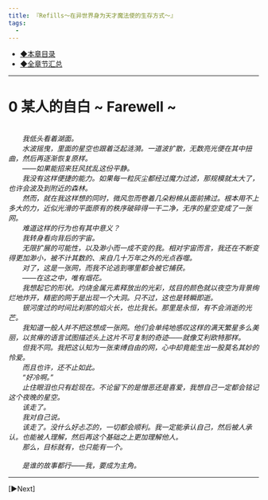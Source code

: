 ```yaml
---
title: 『Refills～在异世界身为天才魔法使的生存方式～』
tags:
  - 
---
```


 - [◆本章目录](https://luciasnote.space/_posts/2020-10-31-%E7%AE%B1%E4%BE%A61%E7%9B%AE%E5%BD%95/)
 - [◆全章节汇总](https://luciasnote.space/_posts/2020-10-29-%E7%AE%B1%E4%BE%A6%E6%B1%87%E6%80%BB%E9%A1%B5/)

---

# 0  某人的自白 ~ Farewell ~

<br>&emsp;&emsp;<i>我低头看着湖面。
<br>&emsp;&emsp;水波摇曳，里面的星空也跟着泛起涟漪。一道波扩散，无数亮光便在其中扭曲，然后再逐渐恢复原样。
<br>&emsp;&emsp;——如果能招来狂风扰乱这份平静。
<br>&emsp;&emsp;我没有这样便捷的能力。如果每一粒灰尘都经过魔力过滤，那规模就太大了，也许会波及到附近的森林。
<br>&emsp;&emsp;然而，就在我这样想的同时，微风忽而卷着几朵粉棉从面前拂过。根本用不上多大的力，近似光滑的平面原有的秩序破碎得一干二净，无序的星空变成了一张网。
<br>&emsp;&emsp;难道这样的行为也有其中意义？
<br>&emsp;&emsp;我转身看向背后的宇宙。
<br>&emsp;&emsp;无限扩展的可能性，以及渺小而一成不变的我。相对宇宙而言，我还在不断变得更加渺小，被不计其数的、来自几十万年之外的光点吞噬。
<br>&emsp;&emsp;对了，这是一张网，而我不论逃到哪里都会被它捕获。
<br>&emsp;&emsp;——在这之中，唯有烟花。
<br>&emsp;&emsp;我想起它的形状。灼烧金属元素释放出的光彩，炫目的颜色就以夜空为背景绚烂地炸开，精密的网于是出现一个大洞。只不过，这也是转瞬即逝。
<br>&emsp;&emsp;银河度过的时间比刹那的焰火长，也比我长。那里是永恒，有不会消逝的光芒。
<br>&emsp;&emsp;我知道一般人并不把这想成一张网。他们会单纯地感叹这样的满天繁星多么美丽，以贫瘠的语言试图描述头上这片不可复制的奇迹——就像艾利欧特那样。
<br>&emsp;&emsp;但我不同。我把这认知为一张束缚自由的网，心中却竟能生出一股莫名其妙的怜爱。
<br>&emsp;&emsp;而且也许，还不止如此。
<br>&emsp;&emsp;“好冷啊。”
<br>&emsp;&emsp;止住眼泪也只有趁现在。不论留下的是憎恶还是喜爱，我想自己一定都会铭记这个夜晚的星空。
<br>&emsp;&emsp;该走了。
<br>&emsp;&emsp;我对自己说。
<br>&emsp;&emsp;该走了。没什么好忐忑的，一切都会顺利。我一定能承认自己，然后被人承认。也能被人理解，然后再这个基础之上更加理解他人。
<br>&emsp;&emsp;那么，目标就有，也只能有一个。
<br>
<br>&emsp;&emsp;是谁的故事都行——我，要成为主角。</i>

---


[▶Next]
